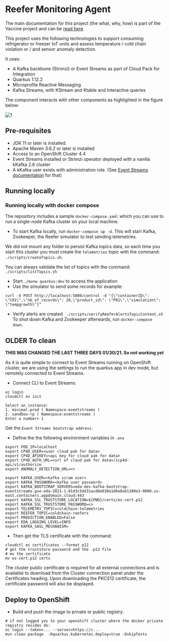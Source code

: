 # Reefer Monitoring Agent

The main documentation for this project (the what, why, how) is part of the Vaccine project and can be [read here](https://ibm-cloud-architecture.github.io/vaccine-solution-main/solution/cold-monitoring/).

This project uses the following technologies to support consuming refrigerator or freezer IoT units and assess temperature / cold chain violation or / and sensor anomaly detection.

It uses: 

* A Kafka backbone (Strimzi) or Event Streams as part of Cloud Pack for Integration
* Quarkus 1.12.2
* Microprofile Reactive Messaging
* Kafka Streams, with KStream and Ktable and Interactive queries

The component interacts with other components as highlighted in the figure below:

 ![1](https://ibm-cloud-architecture.github.io/vaccine-solution-main/static/592098bb7c68d4abdb6525813e4be606/3cbba/cold-monitoring-1.png)

## Pre-requisites

* JDK 11 or later is installed.
* Apache Maven 3.6.2 or later is installed
* Access to an OpenShift Cluster 4.4
* Event Streams installed or Strimzi operator deployed with a vanilla kKafka 2.6 cluster
* A kKafka user exists with administration role. (See [Event Streams documentation](https://ibm.github.io/event-streams/security/managing-access/#assigning-access-to-applications) for that)

## Running locally

### Running locally with docker compose

The repository includes a sample `docker-compose.yaml` which you can use to run a single-node Kafka cluster on your local machine.

* To start Kafka locally, run `docker-compose up -d`. This will start Kafka, Zookeeper, the Reefer simulator to test sending telemetries.

We did not mount any folder to persist Kafka topics data, so each time you start this cluster you must create the `telemetries` topic with the command: `./scripts/createTopics.sh`.

You can always validate the list of topics with the command: `./scripts/listTopics.sh`

* Start `./mvnw quarkus:dev` to access the application
* Use the simulator to send some records for example: 

```shell
curl -X POST http://localhost:5000/control -d "{\"containerID\": \"C01\",\"nb_of_records\": 20,\"product_id\": \"P01\",\"simulation\": \"tempgrowth\"}"
```

* Verify alerts are created ` ./scripts/verifyReeferAlertsTopicContent.sh`
To shut down Kafka and Zookeeper afterwards, run `docker-compose down`.


## OLDER To clean

**THIS WAS CHANGED THE LAST THREE DAYS 01/30/21. So not working yet**

As it is quite simple to connect to Event Streams running on OpenShift cluster, we are using the settings to run the quarkus app in dev mode, but remotely connected to Event Streams.

* Connect CLI to Event Streams:

```shell
oc login
cloudctl es init

Select an instance:
1. minimal-prod ( Namespace:eventstreams )
2. sandbox-rp ( Namespace:eventstreams )
Enter a number> 1
```

Get the `Event Streams bootstrap address`.

* Define the the following environment variables in `.env`

```shell
export POD_IP=localhost
export CP4D_USER=<user cloud pak for data>
export CP4D_APIKEY=<api key for cloud pak for data>
export CP4D_AUTH_URL=<url of cloud pak for data>/icp4d-api/v1/authorize
export ANOMALY_DETECTION_URL=<>

export KAFKA_USER=<kafka scram user>
export KAFKA_PASSWORD=<kafka user password>
export KAFKA_BOOTSTRAP_SERVERS=eda-dev-kafka-bootstrap-eventstreams.gse-eda-2021-1-0143c5dd31acd8e030a1d6e0ab1380e3-0000.us-east.containers.appdomain.cloud:443
export KAFKA_SSL_TRUSTSTORE_LOCATION=${PWD}/certs/es-cert.p12
export KAFKA_SSL_TRUSTSTORE_PASSWORD=<>
export TELEMETRY_TOPIC=coldchain-telemetries
export REEFER_TOPIC=coldchain-reefers
export PREDICTION_ENABLED=False
export EDA_LOGGING_LEVEL=INFO
export KAFKA_SASL_MECHANISM=
```


* Then get the TLS certificate with the command:

```shell
cloudctl es certificates --format p12
# get the truststore password and the .p12 file
# mv the certificate
mv es-cert.p12 certs
```

The cluster public certificate is required for all external connections and is available to download from the Cluster connection panel under the Certificates heading. Upon downloading the PKCS12 certificate, the certificate password will also be displayed.

## Deploy to OpenShift

* Build and push the image to private or public registry.

```shell
# if not logged yes to your openshift cluster where the docker private registry resides do:
oc login --token=... --server=https://c...
mvn clean package  -Dquarkus.kubernetes.deploy=true -DskipTests
```
